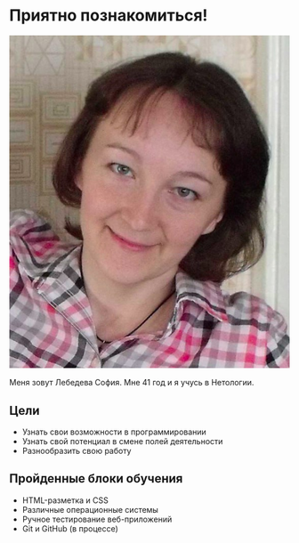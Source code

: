 # Приятно познакомиться!

![А это я!](photo.jpg)

Меня зовут Лебедева София. Мне 41 год и я учусь в Нетологии.

## Цели
- Узнать свои возможности в программировании
- Узнать свой потенциал в смене полей деятельности
- Разнообразить свою работу

## Пройденные блоки обучения
- HTML-разметка и CSS
- Различные операционные системы
- Ручное тестирование веб-приложений
- Git и GitHub (в процессе)